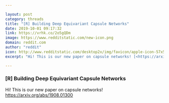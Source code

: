 ```yaml
---

layout: post
category: threads
title: "[R] Building Deep Equivariant Capsule Networks"
date: 2019-10-01 09:17:32
link: https://vrhk.co/2o5gQDm
image: https://www.redditstatic.com/new-icon.png
domain: reddit.com
author: "reddit"
icon: http://www.redditstatic.com/desktop2x/img/favicon/apple-icon-57x57.png
excerpt: "Hi! This is our new paper on capsule networks! [<https://arxiv.org/abs/1908.01300>](<https://arxiv.org/abs/1908.01300>)"

---
```


### [R] Building Deep Equivariant Capsule Networks

Hi! This is our new paper on capsule networks! [<https://arxiv.org/abs/1908.01300>](<https://arxiv.org/abs/1908.01300>)